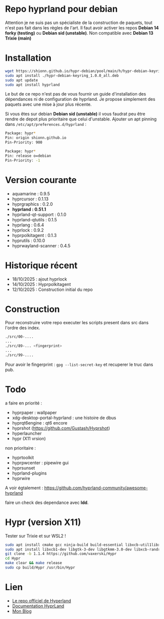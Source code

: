 
# Repo hyprland pour debian

Attention je ne suis pas un spécialiste de la construction de paquets, tout n'est pas fait dans les règles de l'art. 
Il faut avoir activer les repos **Debian 14 forky (testing)** ou **Debian sid (unstable)**. Non compatible avec **Debian 13 Trixie (main)**

# Installation 

~~~bash
wget https://shionn.github.io/hypr-debian/pool/main/h/hypr-debian-keyring/hypr-debian-keyring_1.0.0_all.deb
sudo apt install ./hypr-debian-keyring_1.0.0_all.deb
sudo apt update
sudo apt install hyprland
~~~

Le but de ce repo n'est pas de vous fournir un guide d'installation des dépendances ni de configuration de hyprland. 
Je propose simplement des paquets avec une mise à jour plus récente. 

Si vous êtes sur debian **Debian sid (unstable)** il vous faudrat peu être rendre de depot plus prioritaire que celui d'unstable. Ajouter un apt pinning dans `/etc/apt/preferences.d/hyprland` : 

~~~bash
Package: hypr*
Pin: origin shionn.github.io
Pin-Priority: 900

Package: hypr*
Pin: release o=debian
Pin-Priority: -1
~~~

# Version courante

- aquamarine : 0.9.5
- hyprcursor : 0.1.13
- hyprgraphics : 0.2.0
- **hyprland : 0.51.1**
- hyprland-qt-support : 0.1.0
- hyprland-qtutils : 0.1.5
- hyprlang : 0.6.4
- hyprlock : 0.9.2
- hyprpolkitagent : 0.1.3
- hyprutils : 0.10.0
- hyprwayland-scanner : 0.4.5


# Historique récent

- 18/10/2025 : ajout hyprlock
- 14/10/2025 : Hyprpolkitagent
- 12/10/2025 : Construction initial du repo

# Construction 

Pour reconstruire votre repo executer les scripts present dans src dans l'ordre des index. 

~~~bash
./src/00-....
...
./src/89-... <fingerprint>
...
./src/99-....
~~~ 

Pour avoir le fingerprint : `gpg --list-secret-key` et recuperer le truc dans pub.

# Todo

a faire en priorité : 
- hyprpaper : wallpaper
- xdg-desktop-portal-hyprland : une histoire de dbus
- hyprqt6engine : qt6 encore
- hyprshot (https://github.com/Gustash/Hyprshot)
- hyperlauncher
- hypr (X11 vrsion)

non prioritaire :
- hyprtoolkit
- hyprpwcenter : pipewire gui
- hyprsunset
- hyprland-plugins
- hyprwire

A voir égtalement : https://github.com/hyprland-community/awesome-hyprland

faire un check des dependance avec **ldd**.

# Hypr (version X11)

Tester sur Trixie et sur WSL2 !

~~~bash
sudo apt install cmake gcc ninja-build build-essential libxcb-util1libxcb-xinerama0
sudo apt install libxcb1-dev libgtk-3-dev libgtkmm-3.0-dev libxcb-randr0 libxcb-randr0-dev libxcb-util-dev libxcb-util0-dev libxcb-ewmh-dev libxcb-xinerama0-dev libxcb-icccm4-dev libxcb-keysyms1-dev libxcb-cursor-dev libxcb-shape0-dev
git clone -b 1.1.4 https://github.com/vaxerski/Hypr
cd Hypr
make clear && make release
sudo cp build/Hypr /usr/bin/Hypr
~~~

# Lien

- [Le repo officiel de Hyperland](https://github.com/hyprwm)
- [Documentation HyprLand](https://wiki.hypr.land/)
- [Mon Blog](https://shionn.github.io)


